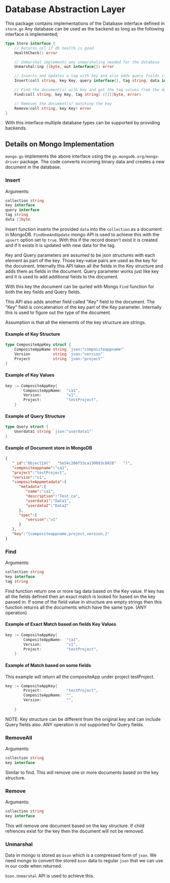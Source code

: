 # Database Abstraction Layer

This package contains implementations of the Database interface defined in `store.go`
Any database can be used as the backend as long as the following interface is implemented;

```go
type Store interface {
	// Returns nil if db health is good
	HealthCheck() error

	// Unmarshal implements any unmarshaling needed for the database
	Unmarshal(inp []byte, out interface{}) error

	// Inserts and Updates a tag with key and also adds query fields if provided
	Insert(coll string, key Key, query interface{}, tag string, data interface{}) error

	// Find the document(s) with key and get the tag values from the document(s)
	Find(coll string, key Key, tag string) ([][]byte, error)

	// Removes the document(s) matching the key
	Remove(coll string, key Key) error
}
```

With this interface multiple database types can be supported by providing backends.

## Details on Mongo Implementation

`mongo.go` implements the above interface using the `go.mongodb.org/mongo-driver` package.
The code converts incoming binary data and creates a new document in the database.

### Insert

Arguments:
```go
collection string
key interface
query interface
tag string
data []byte
```

Insert function inserts the provided `data` into the `collection` as a document in MongoDB. `FindOneAndUpdate` mongo API is used to achieve this with the `upsert` option set to `true`. With this if the record doesn't exist it is created and if it exists it is updated with new data for the tag.

Key and Query parameters are assumed to be json structures with each element as part of the key. Those key-value pairs are used as the key for the document.
Internally this API takes all the fields in the Key structure and adds them as fields in the document. Query parameter works just like key and it is used to add additional fields to the document. 

With this key the document can be quried with Mongo `Find` function for both the key fields and Query fields.

This API also adds another field called "Key" field to the document. The "Key" field is concatenation of the key part of the Key parameter. Internally this is used to figure out the type of the document.

Assumption is that all the elememts of the key structure are strings.

#### Example of Key Structure
```go
type CompositeAppKey struct {
	CompositeAppName string `json:"compositeappname"`
	Version          string `json:"version"`
	Project          string `json:"project"`
}
```
#### Example of Key Values
```go
key := CompositeAppKey{
		CompositeAppName:  "ca1",
		Version:           "v1",
		Project:           "testProject",
	}
```

#### Example of Query Structure
```go
type Query struct {
	Userdata1 string `json:"userdata1"`
}
```
#### Example of Document store in MongoDB
```json
{
   "_id":"ObjectId("   "5e54c206f53ca130893c8020"   ")",
   "compositeappname":"ca1",
   "project":"testProject",
   "version":"v1",
   "compositeAppmetadata":{
      "metadata":{
         "name":"ca1",
         "description":"Test ca",
         "userdata1":"Data1",
         "userdata2":"Data2"
      },
      "spec":{
         "version":"v1"
      }
   },
   "key":"{compositeappname,project,version,}"
}
```

### Find

Arguments:
```go
collection string
key interface
tag string
```

Find function return one or more tag data based on the Key value. If key has all the fields defined then an exact match is looked for based on the key passed in. 
If some of the field value in structure are empty strings then this function returns all the documents which have the same type. (ANY operation)

#### Example of Exact Match based on fields Key Values
```go
key := CompositeAppKey{
		CompositeAppName:  "ca1",
		Version:           "v1",
		Project:           "testProject",
	}
```

#### Example of Match based on some fields
This example will return all the compositeApp under project testProject.
```go
key := CompositeAppKey{
		Project:           "testProject",
		CompositeAppName:  "",
		Version:           "",
		
	}
```

NOTE: Key structure can be different from the original key and can include Query fields also. ANY operation is not supported for Query fields.

### RemoveAll

Arguments:
```go
collection string
key interface
```
Similar to find. This will remove one or more documents based on the key structure.

### Remove

Arguments:
```go
collection string
key interface
```
This will remove one document based on the key structure. If child refrences exist for the key then the document will not be removed.

### Unmarshal

Data in mongo is stored as `bson` which is a compressed form of `json`. We need mongo to convert the stored `bson` data to regular `json`
that we can use in our code when returned.

`bson.Unmarshal` API is used to achieve this.



